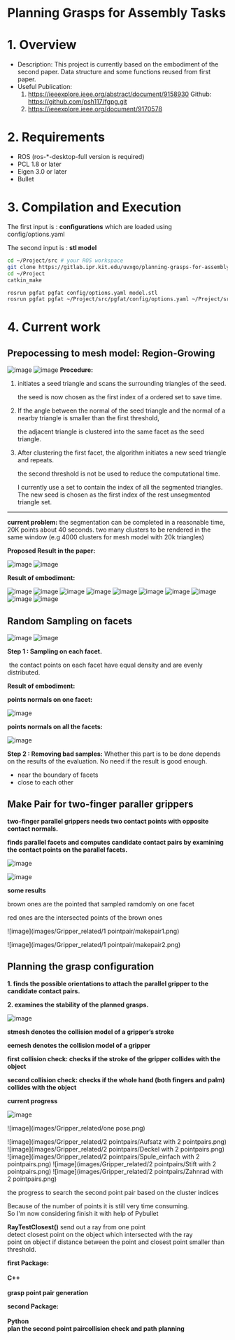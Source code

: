 Planning Grasps for Assembly Tasks
====




# 1. Overview
   - Description: This project is currently based on the embodiment of the second paper. Data structure and some functions reused from first paper. 
   - Useful Publication:
     1.  https://ieeexplore.ieee.org/abstract/document/9158930     Github: https://github.com/psh117/fgpg.git
     2.  https://ieeexplore.ieee.org/document/9170578      

# 2. Requirements
   - ROS (ros-*-desktop-full version is required)
   - PCL 1.8 or later
   - Eigen 3.0 or later
   - Bullet

# 3. Compilation and Execution

The first input is : **configurations** which are loaded using config/options.yaml

The second input is : **stl model** 

```sh
cd ~/Project/src # your ROS workspace
git clone https://gitlab.ipr.kit.edu/uvxgo/planning-grasps-for-assembly-task.git
cd ~/Project
catkin_make

rosrun pgfat pgfat config/options.yaml model.stl  
rosrun pgfat pgfat ~/Project/src/pgfat/config/options.yaml ~/Project/src/pgfat/meshes/Motor_part/Lager.stl
```

# 4. Current work

## Prepocessing to mesh model: Region-Growing
![image](images/paper_Images/Pre1.png)
![image](images/paper_Images/Pre2.png)
**Procedure:**

1. initiates a seed triangle and scans the surrounding triangles of the seed.  

   the seed is now chosen as the first index of a ordered set to save time.

2. If the angle between the normal of the seed triangle and the normal of a nearby triangle is smaller than the first threshold,

   the adjacent triangle is clustered into the same facet as the seed triangle. 

3. After clustering the first facet, the algorithm initiates a new seed triangle and repeats. 

   the second threshold is not be used to reduce the computational time.

   I currently use a set to contain the index of all the segmented triangles. The new seed is chosen as the first index of the rest unsegmented triangle set.

------

**current problem:** 
the segmentation can be completed in a reasonable time, 20K points about 40 seconds.
two many clusters to be rendered in the same window (e.g 4000 clusters for mesh model with 20k triangles) 

**Proposed Result in the paper:**

![image](images/paper_Images/pre3.png)
![image](images/paper_Images/pre4.png)

**Result of embodiment:**

![image](images/seg_Results/seg_Aufsatz.png)
![image](images/seg_Results/seg_Deckel.png)
![image](images/seg_Results/seg_Gehaeuse.png)
![image](images/seg_Results/seg_Getriebegehaeuse.png)
![image](images/seg_Results/seg_Gewindeschnecke.png)
![image](images/seg_Results/seg_Lager.png)
![image](images/seg_Results/seg_M4_screw.png)
![image](images/seg_Results/seg_Spule_einfach.png)
![image](images/seg_Results/seg_Stift.png)
![image](images/seg_Results/seg_Zahnrad.png)


## Random Sampling on facets
![image](images/paper_Images/sammple1.png)
![image](images/paper_Images/sample2.jpg)

**Step 1 : Sampling on each facet.** 

​	the contact points on each facet have equal density and are evenly distributed.

**Result of embodiment:**

**points normals on one facet:**

![image](images/sampling_effect_visualization/sampling_effect2.png)

**points normals on all the facets:**

![image](images/sampling_effect_visualization/sampling_effect1.png)

**Step 2 : Removing bad samples:** 
Whether this part is to be done depends on the results of the evaluation. No need if the result is good enough.
   - near the boundary of facets
   - close to each other
   
## Make Pair for two-finger paraller grippers
**two-finger parallel grippers needs two contact points with opposite contact normals.**

**finds parallel facets and computes candidate contact pairs by examining the contact points on the parallel facets.**

![image](images/paper_Images/makepair.png)

![image](images/paper_Images/antipodal.png)

**some results**

brown ones are the pointed that sampled ramdomly on one facet

red ones are the intersected points of the brown ones

![image](images/Gripper_related/1 pointpair/makepair1.png)

![image](images/Gripper_related/1 pointpair/makepair2.png)

## Planning the grasp configuration

**1. finds the possible orientations to attach the parallel gripper to the candidate contact pairs.**

**2. examines the stability of the planned grasps.**

![image](images/paper_Images/algorithm.png)

**stmesh denotes the collision model of a gripper’s stroke**

**eemesh denotes the collision model of a gripper**

**first collision check:  checks if the stroke of the gripper collides with the object**

**second collision check:  checks if the whole hand (both fingers and palm) collides with the object**

**current progress**

![image](images/Gripper_related/gripper.png)

![image](images/Gripper_related/one pose.png)

![image](images/Gripper_related/2 pointpairs/Aufsatz with 2 pointpairs.png)
![image](images/Gripper_related/2 pointpairs/Deckel with 2 pointpairs.png)
![image](images/Gripper_related/2 pointpairs/Spule_einfach with 2 pointpairs.png)
![image](images/Gripper_related/2 pointpairs/Stift with 2 pointpairs.png)
![image](images/Gripper_related/2 pointpairs/Zahnrad with 2 pointpairs.png)

the progress to search the second point pair based on the cluster indices

Because of the number of points it is still very time consuming. <br>
So I'm now considering finish it with help of Pybullet

**RayTestClosest()** 
send out a ray from one point<br>
detect closest point on the object which intersected with the ray <br>
point on object if distance between the point and closest point smaller than threshold.


**first Package:** <br>   
**C++** <br>  
**grasp point pair generation**<br>

**second Package:** <br>  
**Python**<br>
**plan the second point paircollision check and path planning**<br>







